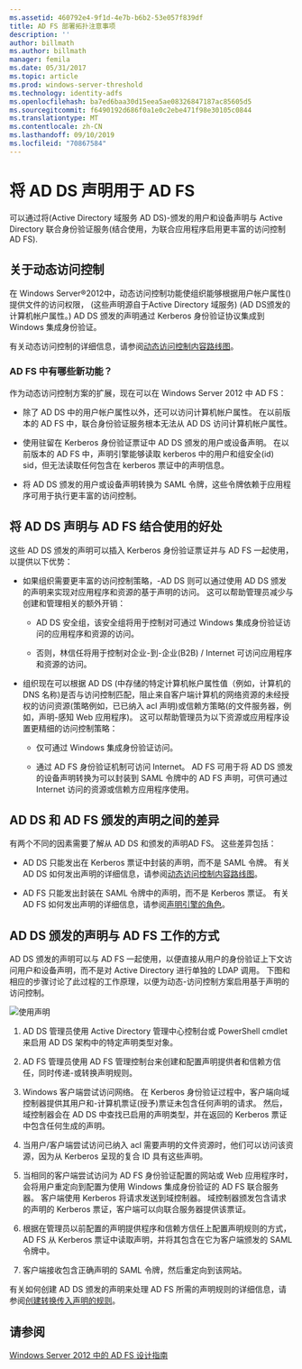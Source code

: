 ```yaml
---
ms.assetid: 460792e4-9f1d-4e7b-b6b2-53e057f839df
title: AD FS 部署拓扑注意事项
description: ''
author: billmath
ms.author: billmath
manager: femila
ms.date: 05/31/2017
ms.topic: article
ms.prod: windows-server-threshold
ms.technology: identity-adfs
ms.openlocfilehash: ba7ed6baa30d15eea5ae08326847187ac85605d5
ms.sourcegitcommit: f6490192d686f0a1e0c2ebe471f98e30105c0844
ms.translationtype: MT
ms.contentlocale: zh-CN
ms.lasthandoff: 09/10/2019
ms.locfileid: "70867584"
---
```

# <a name="using-ad-ds-claims-with-ad-fs"></a>将 AD DS 声明用于 AD FS
  
  
可以通过将\(Active Directory 域服务 AD DS\)\-颁发的用户和设备声明与 Active Directory 联合身份验证服务\(结合使用，为联合应用程序启用更丰富的访问控制 AD FS\).  
  
## <a name="about-dynamic-access-control"></a>关于动态访问控制  
在 Windows Server®2012中，动态访问控制功能使组织能够根据用户帐户属性\(\)提供文件的访问权限， \(这些声明源自于Active Directory 域服务\) \(AD DS颁发的计算机帐户属性。\) AD DS 颁发的声明通过 Kerberos 身份验证协议集成到 Windows 集成身份验证。  
  
有关动态访问控制的详细信息，请参阅[动态访问控制内容路线图](../../solution-guides/Dynamic-Access-Control--Scenario-Overview.md#BKMK_APP)。  
  
### <a name="whats-new-in-ad-fs"></a>AD FS 中有哪些新功能？  
作为动态访问控制方案的扩展，现在可以在 Windows Server 2012 中 AD FS：  
  
-   除了 AD DS 中的用户帐户属性以外，还可以访问计算机帐户属性。 在以前版本的 AD FS 中，联合身份验证服务根本无法从 AD DS 访问计算机帐户属性。  
  
-   使用驻留在 Kerberos 身份验证票证中 AD DS 颁发的用户或设备声明。 在以前版本的 AD FS 中，声明引擎能够读取 kerberos 中的用户和组安全\(id\) sid，但无法读取任何包含在 kerberos 票证中的声明信息。  
  
-   将 AD DS 颁发的用户或设备声明转换为 SAML 令牌，这些令牌依赖于应用程序可用于执行更丰富的访问控制。  
  
## <a name="benefits-of-using-ad-ds-claims-with-ad-fs"></a>将 AD DS 声明与 AD FS 结合使用的好处  
这些 AD DS 颁发的声明可以插入 Kerberos 身份验证票证并与 AD FS 一起使用，以提供以下优势：  
  
-   如果组织需要更丰富的访问控制策略，\-AD DS 则可以通过使用 AD DS 颁发的声明来实现对应用程序和资源的基于声明的访问。 这可以帮助管理员减少与创建和管理相关的额外开销：  
  
    -   AD DS 安全组，该安全组将用于控制对可通过 Windows 集成身份验证访问的应用程序和资源的访问。  
  
    -   否则，林信任将用于控制对企业\-到\-企业\(B2B\) \/ Internet 可访问应用程序和资源的访问。  
  
-   组织现在可以根据 AD DS \(中存储的特定计算机帐户属性值（例如，计算机的 DNS 名称\)是否与访问控制匹配，阻止来自客户端计算机的网络资源的未经授权的访问资源\(策略例如，已已纳入 acl 声明\)或信赖方策略\(的文件服务器，例如，声明\-感知 Web 应用程序\)。 这可以帮助管理员为以下资源或应用程序设置更精细的访问控制策略：  
  
    -   仅可通过 Windows 集成身份验证访问。  
  
    -   通过 AD FS 身份验证机制可访问 Internet。 AD FS 可用于将 AD DS 颁发的设备声明转换为可以封装到 SAML 令牌中的 AD FS 声明，可供可通过 Internet 访问的资源或信赖方应用程序使用。  
  
## <a name="differences-between-ad-ds-and-ad-fs-issued-claims"></a>AD DS 和 AD FS 颁发的声明之间的差异  
有两个不同的因素需要了解从 AD DS 和颁发的声明AD FS。 这些差异包括：  
  
-   AD DS 只能发出在 Kerberos 票证中封装的声明，而不是 SAML 令牌。 有关 AD DS 如何发出声明的详细信息，请参阅[动态访问控制内容路线图](../../solution-guides/Dynamic-Access-Control--Scenario-Overview.md#BKMK_APP)。  
  
-   AD FS 只能发出封装在 SAML 令牌中的声明，而不是 Kerberos 票证。 有关 AD FS 如何发出声明的详细信息，请参阅[声明引擎的角色](../../ad-fs/technical-reference/The-Role-of-the-Claims-Engine.md)。  
  
## <a name="how-ad-ds-issued-claims-work-with-ad-fs"></a>AD DS 颁发的声明与 AD FS 工作的方式  
AD DS 颁发的声明可以与 AD FS 一起使用，以便直接从用户的身份验证上下文访问用户和设备声明，而不是对 Active Directory 进行单独的 LDAP 调用。 下图和相应的步骤讨论了此过程的工作原理，以便为动态\-访问控制方案启用基于声明的访问控制。  
  
![使用声明](media/UsingADDSClaimswithADFS.gif)  
  
1.  AD DS 管理员使用 Active Directory 管理中心控制台或 PowerShell cmdlet 来启用 AD DS 架构中的特定声明类型对象。  
  
2.  AD FS 管理员使用 AD FS 管理控制台来创建和配置声明提供者和信赖方信任，同时传递\-或转换声明规则。  
  
3.  Windows 客户端尝试访问网络。 在 Kerberos 身份验证过程中，客户端向域控制器提供其用户和\-计算机票证\(授予\)票证未包含任何声明的请求。 然后，域控制器会在 AD DS 中查找已启用的声明类型，并在返回的 Kerberos 票证中包含任何生成的声明。  
  
4.  当用户\/客户端尝试访问已纳入 acl 需要声明的文件资源时，他们可以访问该资源，因为从 Kerberos 呈现的复合 ID 具有这些声明。  
  
5.  当相同的客户端尝试访问为 AD FS 身份验证配置的网站或 Web 应用程序时，会将用户重定向到配置为使用 Windows 集成身份验证的 AD FS 联合服务器。 客户端使用 Kerberos 将请求发送到域控制器。 域控制器颁发包含请求的声明的 Kerberos 票证，客户端可以向联合服务器提供该票证。  
  
6.  根据在管理员以前配置的声明提供程序和信赖方信任上配置声明规则的方式，AD FS 从 Kerberos 票证中读取声明，并将其包含在它为客户端颁发的 SAML 令牌中。  
  
7.  客户端接收包含正确声明的 SAML 令牌，然后重定向到该网站。  
  
有关如何创建 AD DS 颁发的声明来处理 AD FS 所需的声明规则的详细信息，请参阅[创建转换传入声明的规则](../../ad-fs/operations/Create-a-Rule-to-Transform-an-Incoming-Claim.md)。  
  
## <a name="see-also"></a>请参阅
[Windows Server 2012 中的 AD FS 设计指南](AD-FS-Design-Guide-in-Windows-Server-2012.md)

